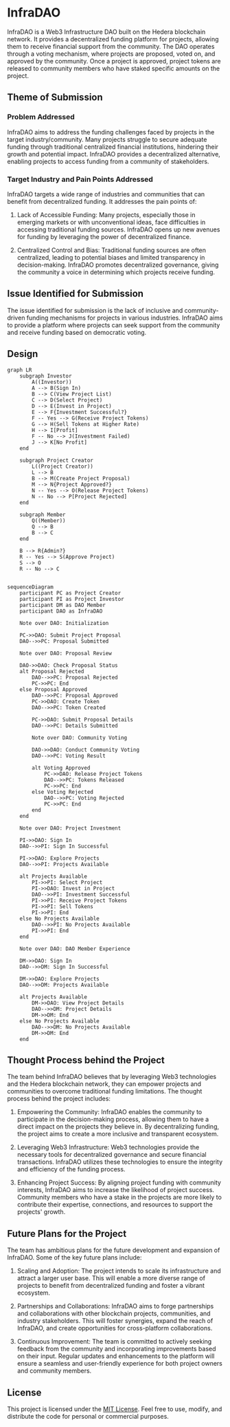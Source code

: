 # InfraDAO

InfraDAO is a Web3 Infrastructure DAO built on the Hedera blockchain network. It provides a decentralized funding platform for projects, allowing them to receive financial support from the community. The DAO operates through a voting mechanism, where projects are proposed, voted on, and approved by the community. Once a project is approved, project tokens are released to community members who have staked specific amounts on the project.

## Theme of Submission

### Problem Addressed

InfraDAO aims to address the funding challenges faced by projects in the target industry/community. Many projects struggle to secure adequate funding through traditional centralized financial institutions, hindering their growth and potential impact. InfraDAO provides a decentralized alternative, enabling projects to access funding from a community of stakeholders.

### Target Industry and Pain Points Addressed

InfraDAO targets a wide range of industries and communities that can benefit from decentralized funding. It addresses the pain points of:

1. Lack of Accessible Funding: Many projects, especially those in emerging markets or with unconventional ideas, face difficulties in accessing traditional funding sources. InfraDAO opens up new avenues for funding by leveraging the power of decentralized finance.

2. Centralized Control and Bias: Traditional funding sources are often centralized, leading to potential biases and limited transparency in decision-making. InfraDAO promotes decentralized governance, giving the community a voice in determining which projects receive funding.

## Issue Identified for Submission

The issue identified for submission is the lack of inclusive and community-driven funding mechanisms for projects in various industries. InfraDAO aims to provide a platform where projects can seek support from the community and receive funding based on democratic voting.

## Design 

```mermaid
graph LR
    subgraph Investor
        A((Investor))
        A --> B(Sign In)
        B --> C(View Project List)
        C --> D(Select Project)
        D --> E(Invest in Project)
        E --> F{Investment Successful?}
        F -- Yes --> G(Receive Project Tokens)
        G --> H(Sell Tokens at Higher Rate)
        H --> I[Profit]
        F -- No --> J(Investment Failed)
        J --> K[No Profit]
    end

    subgraph Project Creator
        L((Project Creator))
        L --> B
        B --> M(Create Project Proposal)
        M --> N{Project Approved?}
        N -- Yes --> O(Release Project Tokens)
        N -- No --> P[Project Rejected]
    end

    subgraph Member
        Q((Member))
        Q --> B
        B --> C
    end

    B --> R{Admin?}
    R -- Yes --> S(Approve Project)
    S --> O
    R -- No --> C
```

```mermaid

sequenceDiagram
    participant PC as Project Creator
    participant PI as Project Investor
    participant DM as DAO Member
    participant DAO as InfraDAO

    Note over DAO: Initialization

    PC->>DAO: Submit Project Proposal
    DAO-->>PC: Proposal Submitted

    Note over DAO: Proposal Review

    DAO->>DAO: Check Proposal Status
    alt Proposal Rejected
        DAO-->>PC: Proposal Rejected
        PC->>PC: End
    else Proposal Approved
        DAO-->>PC: Proposal Approved
        PC->>DAO: Create Token
        DAO-->>PC: Token Created

        PC->>DAO: Submit Proposal Details
        DAO-->>PC: Details Submitted

        Note over DAO: Community Voting

        DAO->>DAO: Conduct Community Voting
        DAO-->>PC: Voting Result

        alt Voting Approved
            PC->>DAO: Release Project Tokens
            DAO-->>PC: Tokens Released
            PC->>PC: End
        else Voting Rejected
            DAO-->>PC: Voting Rejected
            PC->>PC: End
        end
    end

    Note over DAO: Project Investment

    PI->>DAO: Sign In
    DAO-->>PI: Sign In Successful

    PI->>DAO: Explore Projects
    DAO-->>PI: Projects Available

    alt Projects Available
        PI->>PI: Select Project
        PI->>DAO: Invest in Project
        DAO-->>PI: Investment Successful
        PI->>PI: Receive Project Tokens
        PI->>PI: Sell Tokens
        PI->>PI: End
    else No Projects Available
        DAO-->>PI: No Projects Available
        PI->>PI: End
    end

    Note over DAO: DAO Member Experience

    DM->>DAO: Sign In
    DAO-->>DM: Sign In Successful

    DM->>DAO: Explore Projects
    DAO-->>DM: Projects Available

    alt Projects Available
        DM->>DAO: View Project Details
        DAO-->>DM: Project Details
        DM->>DM: End
    else No Projects Available
        DAO-->>DM: No Projects Available
        DM->>DM: End
    end
```

## Thought Process behind the Project

The team behind InfraDAO believes that by leveraging Web3 technologies and the Hedera blockchain network, they can empower projects and communities to overcome traditional funding limitations. The thought process behind the project includes:

1. Empowering the Community: InfraDAO enables the community to participate in the decision-making process, allowing them to have a direct impact on the projects they believe in. By decentralizing funding, the project aims to create a more inclusive and transparent ecosystem.

2. Leveraging Web3 Infrastructure: Web3 technologies provide the necessary tools for decentralized governance and secure financial transactions. InfraDAO utilizes these technologies to ensure the integrity and efficiency of the funding process.

3. Enhancing Project Success: By aligning project funding with community interests, InfraDAO aims to increase the likelihood of project success. Community members who have a stake in the projects are more likely to contribute their expertise, connections, and resources to support the projects' growth.

## Future Plans for the Project

The team has ambitious plans for the future development and expansion of InfraDAO. Some of the key future plans include:

1. Scaling and Adoption: The project intends to scale its infrastructure and attract a larger user base. This will enable a more diverse range of projects to benefit from decentralized funding and foster a vibrant ecosystem.

2. Partnerships and Collaborations: InfraDAO aims to forge partnerships and collaborations with other blockchain projects, communities, and industry stakeholders. This will foster synergies, expand the reach of InfraDAO, and create opportunities for cross-platform collaborations.

3. Continuous Improvement: The team is committed to actively seeking feedback from the community and incorporating improvements based on their input. Regular updates and enhancements to the platform will ensure a seamless and user-friendly experience for both project owners and community members.

## License

This project is licensed under the [MIT License](LICENSE). Feel free to use, modify, and distribute the code for personal or commercial purposes.
